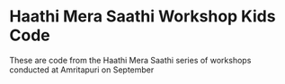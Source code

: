 # Haathi Mera Saathi Workshop Kids Code
These are code from the Haathi Mera Saathi series of workshops conducted at Amritapuri on September
